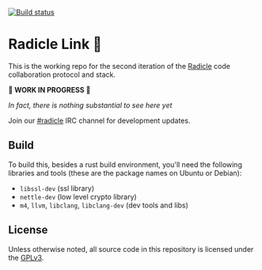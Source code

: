 [![Build status](https://badge.buildkite.com/c76805e51e194fb0cdf4bf537306e3b6270cb1ebc4db48f21c.svg?branch=master)](https://buildkite.com/monadic/radicle-link)

# Radicle Link 🌱

This is the working repo for the second iteration of the [Radicle](http://radicle.xyz/) code collaboration protocol and stack.

**🚨 WORK IN PROGRESS 🚨**

_In fact, there is nothing substantial to see here yet_

Join our [#radicle](https://webchat.freenode.net/?channels=radicle) IRC channel for development updates.

## Build

To build this, besides a rust build environment, you'll need the following libraries and tools (these are the package names on Ubuntu or Debian):

* `libssl-dev` (ssl library)
* `nettle-dev` (low level crypto library)
* `m4`, `llvm`, `libclang`, `libclang-dev` (dev tools and libs)

## License

Unless otherwise noted, all source code in this repository is licensed under the
[GPLv3](https://www.gnu.org/licenses/gpl-3.0.txt).

